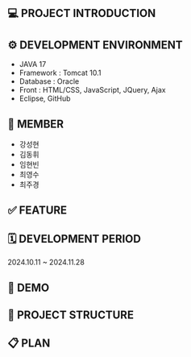 ## 💻 PROJECT INTRODUCTION

## ⚙️ DEVELOPMENT ENVIRONMENT
- JAVA 17
- Framework : Tomcat 10.1
- Database : Oracle
- Front : HTML/CSS, JavaScript, JQuery, Ajax
- Eclipse, GitHub

## 👤 MEMBER
- 강성현
- 김동휘
- 임현빈
- 최영수
- 최주경
  
## ✅ FEATURE

## 🗓️ DEVELOPMENT PERIOD
2024.10.11 ~ 2024.11.28

## 📑 DEMO

## 📂 PROJECT STRUCTURE

## 📋 PLAN

